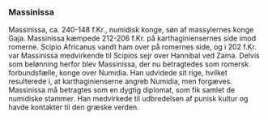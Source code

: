 ### Massinissa


Massinissa, ca. 240-148 f.Kr., numidisk konge, søn af massylernes konge Gaja. Massinissa kæmpede 212-206 f.Kr. på karthaginiensernes side imod romerne. Scipio Africanus vandt ham over på romernes side, og i 202 f.Kr. var Massinissa medvirkende til Scipios sejr over Hannibal ved Zama. Delvis som belønning herfor blev Massinissa, der nu betragtedes som romersk forbundsfælle, konge over Numidia. Han udvidede sit rige, hvilket resulterede i, at karthaginienserne angreb Numidia, men forgæves. Massinissa må betragtes som en dygtig diplomat, som fik samlet de numidiske stammer. Han medvirkede til udbredelsen af punisk kultur og havde kontakter til den græske verden.